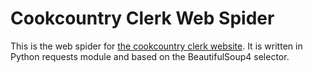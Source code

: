 # Cookcountry Clerk Web Spider
This is the web spider for [the cookcountry clerk website](http://www.cookcountyclerkofcourt.org/CourtCaseSearch/DocketSearch.aspx). It is written in Python requests module and based on the BeautifulSoup4 selector.
